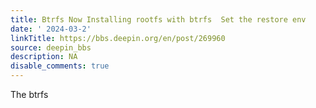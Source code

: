 ```yaml
---
title: Btrfs Now Installing rootfs with btrfs  Set the restore env
date: ' 2024-03-2'
linkTitle: https://bbs.deepin.org/en/post/269960
source: deepin_bbs
description: NA
disable_comments: true
---
```

The btrfs 
